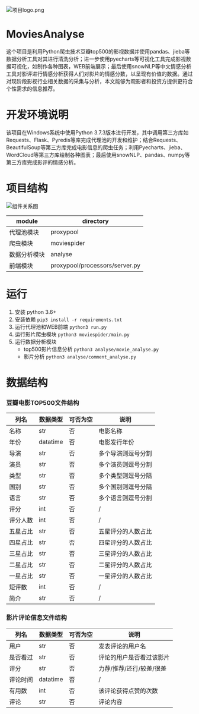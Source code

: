 ![项目logo.png](https://i.loli.net/2020/03/23/FoQLHjuOqvVkM5C.png)

# MoviesAnalyse

这个项目是利用Python爬虫技术豆瓣top500的影视数据并使用pandas、jieba等数据分析工具对其进行清洗分析；进一步使用pyecharts等可视化工具完成影视数据可视化，如制作各种图表，WEB前端展示；最后使用snowNLP等中文情感分析工具对影评进行情感分析获得人们对影片的情感分数，以呈现有价值的数据。通过对现阶段影视行业相关数据的采集与分析，本文能够为观影者和投资方提供更符合个性需求的信息推荐。

# 开发环境说明
该项目在Windows系统中使用Python 3.7.3版本进行开发，其中调用第三方库如Requests、Flask、Pyredis等库完成代理池的开发和维护；结合Requests、BeautifulSoup等第三方库完成电影信息的爬虫任务；利用Pyecharts、jieba、WordCloud等第三方库绘制各种图表；最后使用snowNLP、pandas、numpy等第三方库完成影评的情感分析。

# 项目结构
![组件关系图](https://s1.ax1x.com/2020/03/23/8TFgDx.png)

|    module    | directory |
| ---------- | ---------- |
| 代理池模块 |  proxypool   |
| 爬虫模块   |  moviespider |
| 数据分析模块   |  analyse |
| 前端模块   |  proxypool/processors/server.py |


# 运行

1. 安装 python 3.6+
2. 安装依赖
   `pip3 install -r requirements.txt`
3. 运行代理池和WEB前端
   `python3 run.py `
4. 运行影片爬虫模块
   `python3 moviespider/main.py`
5. 运行数据分析模块
   - top500影片信息分析
        `python3 analyse/movie_analyse.py`
   - 影片分析
        `python3 analyse/comment_analyse.py`

# 数据结构

### 豆瓣电影TOP500文件结构

|列名|数据类型|可否为空|说明|
| ---------- | ---------- | ---- | ---------- |
|名称|str|否|电影名称|
|年份|datatime|否|电影发行年份|
|导演|str|否|多个导演则逗号分割|
|演员|str|否|多个演员则逗号分割|
|类型|str|否|多个类型则逗号分隔|
|国别|str|否|多个国别则逗号分隔|
|语言|str|否|多个语言则逗号分割|
|评分|int|否|/|
|评分人数|int|否|/|
|五星占比|str|否|五星评分的人数占比|
|四星占比|str|否|四星评分的人数占比|
|三星占比|str|否|三星评分的人数占比|
|二星占比|str|否|二星评分的人数占比|
|一星占比|str|否|一星评分的人数占比|
|短评数|int|否|/|
|简介|str|否|/|

### 影片评论信息文件结构

|列名|数据类型|可否为空|说明|
| ---------- | ---------- | ---- | ---------- |
|用户|str|否|发表评论的用户名|
|是否看过|str|否|评论的用户是否看过该影片|
|评分|str|否|力荐/推荐/还行/较差/很差|
|评论时间|datatime|否|/|
|有用数|int|否|该评论获得点赞的次数|
|评论|str|否|评论内容|
